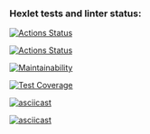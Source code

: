 ### Hexlet tests and linter status:
[![Actions Status](https://github.com/YuliaPie/python-project-50/actions/workflows/hexlet-check.yml/badge.svg)](https://github.com/YuliaPie/python-project-50/actions)

[![Actions Status](https://github.com/YuliaPie/python-project-50/actions/workflows/pyci.yml/badge.svg)](https://github.com/YuliaPie/python-project-50/actions)

[![Maintainability](https://api.codeclimate.com/v1/badges/4142ce737f9a364bcd4e/maintainability)](https://codeclimate.com/github/YuliaPie/python-project-50/maintainability)

[![Test Coverage](https://api.codeclimate.com/v1/badges/4142ce737f9a364bcd4e/test_coverage)](https://codeclimate.com/github/YuliaPie/python-project-50/test_coverage)

[![asciicast](https://asciinema.org/a/fEQLIDjXuhZ3EQLmC6ju77mIM.svg)](https://asciinema.org/a/fEQLIDjXuhZ3EQLmC6ju77mIM)

[![asciicast](https://asciinema.org/a/cq5deWE2oYrMUFw8h4djjpVaO.svg)](https://asciinema.org/a/cq5deWE2oYrMUFw8h4djjpVaO)